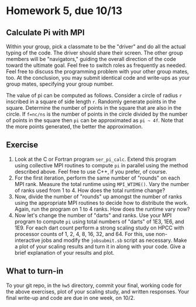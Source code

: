 # Homework 5, due 10/13

## Calculate Pi with MPI

Within your group, pick a classmate to be the "driver" and do all the actual typing of the code. The driver should share their screen. The other group members will be "navigators," guiding the overall direction of the code toward the ultimate goal. Feel free to switch roles as frequently as needed. Feel free to discuss the programming problem with your other group mates, too. At the conclusion, you may submit identical code and write-ups as your group mates, specifying your group number. 

The value of pi can be computed as follows. Consider a circle of radius `r` inscribed in a square of side length `r`. Randomly generate points in the square. Determine the number of points in the square that are also in the circle. If `f=nc/ns` is the number of points in the circle divided by the number of points in the square then `pi` can be approximated as `pi ~ 4f`. Note that the more points generated, the better the approximation.

## Exercise

1. Look at the C or Fortran program `ser_pi_calc`. Extend this program using collective MPI routines to compute `pi` in parallel using the method described above. Feel free to use C++, if you prefer, of course.
2. For the first iteration, perform the same number of "rounds" on each MPI rank. Measure the total runtime using `MPI_WTIME()`. Vary the number of ranks used from 1 to 4. How does the total runtime change?
3. Now, divide the number of "rounds" up amongst the number of ranks using the appropriate MPI routines to decide how to distribute the work. Again, run the program on 1 to 4 ranks. How does the runtime vary now?
4. Now let's change the number of "darts" and ranks. Use your MPI program to compute `pi` using total numbers of "darts" of 1E3, 1E6, and 1E9\. For each dart count perform a strong scaling study on HPCC with processor counts of 1, 2, 4, 8, 16, 32, and 64\. For this, use non-interactive jobs and modify the `jobsubmit.sb` script as necessary. Make a plot of your scaling results and turn it in along with your code. Give a brief explanation of your results and plot.

## What to turn-in

To your git repo, in the `hw5` directory, commit your final, working code for the above exercises, plot of your scaling study, and written responses. Your final write-up and code are due in one week, on 10/2.
